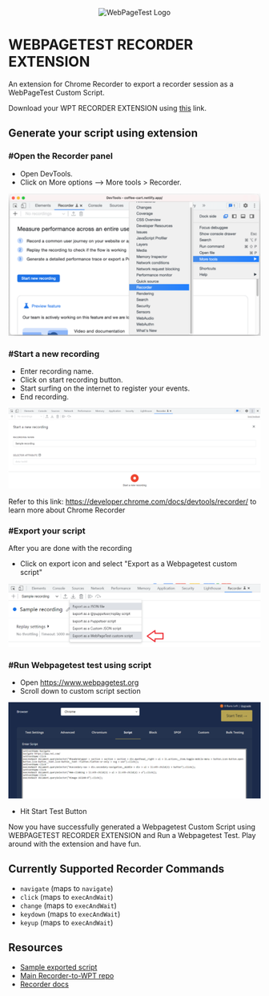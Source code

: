 <p align="center"><img src="https://docs.webpagetest.org/img/wpt-navy-logo.png" alt="WebPageTest Logo" /></p>


# WEBPAGETEST RECORDER EXTENSION

An extension for Chrome Recorder to export a recorder session as a WebPageTest Custom Script.

Download your WPT RECORDER EXTENSION using [this](https://www.amazon.com) link.

## Generate your script using extension

<h3>#Open the Recorder panel</h3>

- Open DevTools.
- Click on More options --> More tools > Recorder.

![Open Recorder](/assets/images/open_dev-1.png)

<h3>#Start a new recording</h3>

- Enter recording name.
- Click on start recording button.
- Start surfing on the internet to register your events.
- End recording.

![Start new recording](/assets/images/newrec.png)

Refer to this link: https://developer.chrome.com/docs/devtools/recorder/ to learn more about Chrome Recorder

<h3>#Export your script</h3>

After you are done with the recording

- Click on export icon and select "Export as a Webpagetest custom script"

![Export Script](/assets/images/export.png)

<h3>#Run Webpagetest test using script</h3>

- Open https://www.webpagetest.org
- Scroll down to custom script section

![Run Script](/assets/images/script.png)

- Hit Start Test Button

Now you have successfully generated a Webpagetest Custom Script using WEBPAGETEST RECORDER EXTENSION and Run a Webpagetest Test. Play around with the extension and have fun.

## Currently Supported Recorder Commands

- `navigate` (maps to `navigate`)
- `click` (maps to `execAndWait`)
- `change` (maps to `execAndWait`)
- `keydown` (maps to `execAndWait`)
- `keyup` (maps to `execAndWait`)

## Resources
- [Sample exported script](/REI%20Product%20Flow)
- [Main Recorder-to-WPT repo](https://github.com/WebPageTest/Recorder-To-WPT-Script)
- [Recorder docs](https://developer.chrome.com/docs/devtools/recorder/)



